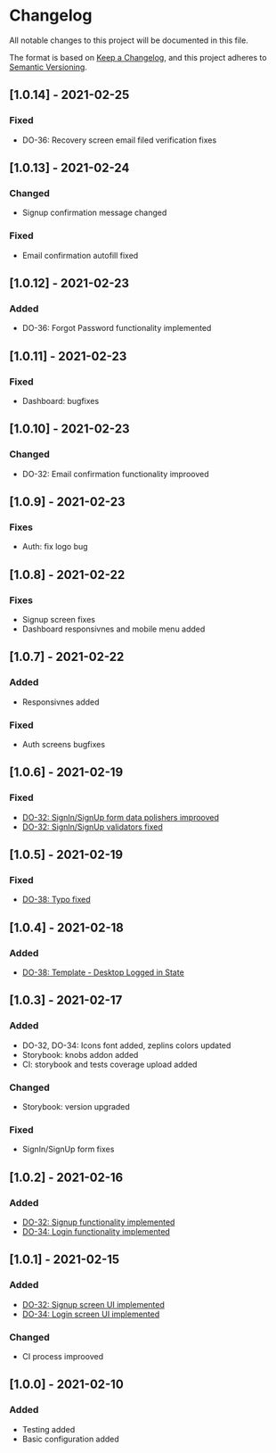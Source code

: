 # Changelog
All notable changes to this project will be documented in this file.

The format is based on [Keep a Changelog](https://keepachangelog.com/en/1.0.0/),
and this project adheres to [Semantic Versioning](https://semver.org/spec/v2.0.0.html).

## [1.0.14] - 2021-02-25
### Fixed
- DO-36: Recovery screen email filed verification fixes

## [1.0.13] - 2021-02-24
### Changed
- Signup confirmation message changed

### Fixed
- Email confirmation autofill fixed

## [1.0.12] - 2021-02-23
### Added
- DO-36: Forgot Password functionality implemented

## [1.0.11] - 2021-02-23
### Fixed
- Dashboard: bugfixes

## [1.0.10] - 2021-02-23
### Changed
- DO-32: Email confirmation functionality improoved

## [1.0.9] - 2021-02-23
### Fixes
- Auth: fix logo bug

## [1.0.8] - 2021-02-22
### Fixes
- Signup screen fixes
- Dashboard responsivnes and mobile menu added

## [1.0.7] - 2021-02-22
### Added
- Responsivnes added

### Fixed
- Auth screens bugfixes

## [1.0.6] - 2021-02-19
### Fixed
- [DO-32: SignIn/SignUp form data polishers improoved](https://digitaloasis.atlassian.net/browse/DO-32)
- [DO-32: SignIn/SignUp validators fixed](https://digitaloasis.atlassian.net/browse/DO-32)

## [1.0.5] - 2021-02-19
### Fixed
- [DO-38: Typo fixed](https://digitaloasis.atlassian.net/browse/DO-38)

## [1.0.4] - 2021-02-18
### Added
- [DO-38: Template - Desktop Logged in State](https://digitaloasis.atlassian.net/browse/DO-38)

## [1.0.3] - 2021-02-17
### Added
- DO-32, DO-34: Icons font added, zeplins colors updated
- Storybook: knobs addon added
- CI: storybook and tests coverage upload added

### Changed
- Storybook: version upgraded

### Fixed
- SignIn/SignUp form fixes

## [1.0.2] - 2021-02-16
### Added
- [DO-32: Signup functionality implemented](https://digitaloasis.atlassian.net/browse/DO-32)
- [DO-34: Login functionality implemented](https://digitaloasis.atlassian.net/browse/DO-34)

## [1.0.1] - 2021-02-15
### Added
- [DO-32: Signup screen UI implemented](https://digitaloasis.atlassian.net/browse/DO-32)
- [DO-34: Login screen UI implemented](https://digitaloasis.atlassian.net/browse/DO-34)

### Changed
- CI process improoved

## [1.0.0] - 2021-02-10
### Added
- Testing added
- Basic configuration added

